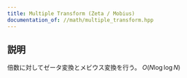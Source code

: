 ```yaml
---
title: Multiple Transform (Zeta / Mobius)
documentation_of: //math/multiple_transform.hpp
---
```


## 説明

倍数に対してゼータ変換とメビウス変換を行う。 $O(N\log \log N)$